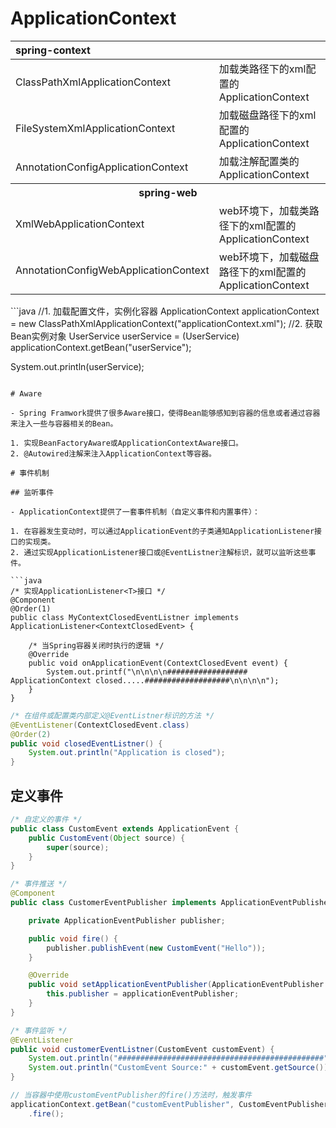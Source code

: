 # ApplicationContext


<table>
	<thead>
		<tr>
			<th align="left" colspan="2">spring-context</th>
		</tr>
	</thead>
	<tbody>
		<tr>
			<td align="left" width="20%">ClassPathXmlApplicationContext</td>
			<td align="left" width="80%">加载类路径下的xml配置的ApplicationContext</td>
		</tr>
		<tr>
			<td align="left">FileSystemXmlApplicationContext</td>
			<td align="left">加载磁盘路径下的xml配置的ApplicationContext</td>
		</tr>
		<tr>
			<td align="left">AnnotationConfigApplicationContext</td>
			<td align="left">加载注解配置类的ApplicationContext</td>
		</tr>
		<tr>
            <th colspan="2">spring-web</th>
		</tr>
		<tr>
			<td>XmlWebApplicationContext</td>
			<td>web环境下，加载类路径下的xml配置的ApplicationContext</td>
		</tr>
		<tr>
			<td>AnnotationConfigWebApplicationContext</td>
			<td>web环境下，加载磁盘路径下的xml配置的ApplicationContext</td>
		</tr>
	</tbody>
</table>
```java
//1. 加载配置文件，实例化容器
ApplicationContext applicationContext = new ClassPathXmlApplicationContext("applicationContext.xml");
//2. 获取Bean实例对象
UserService userService = (UserService) applicationContext.getBean("userService");

System.out.println(userService);
```

# Aware

- Spring Framwork提供了很多Aware接口，使得Bean能够感知到容器的信息或者通过容器来注入一些与容器相关的Bean。

1. 实现BeanFactoryAware或ApplicationContextAware接口。
2. @Autowired注解来注入ApplicationContext等容器。

# 事件机制

## 监听事件

- ApplicationContext提供了一套事件机制（自定义事件和内置事件）：

1. 在容器发生变动时，可以通过ApplicationEvent的子类通知ApplicationListener接口的实现类。
2. 通过实现ApplicationListener接口或@EventListner注解标识，就可以监听这些事件。

```java
/* 实现ApplicationListener<T>接口 */
@Component
@Order(1)
public class MyContextClosedEventListner implements ApplicationListener<ContextClosedEvent> {

    /* 当Spring容器关闭时执行的逻辑 */
    @Override
    public void onApplicationEvent(ContextClosedEvent event) {
        System.out.printf("\n\n\n\n################## ApplicationContext closed.....###################\n\n\n\n");
    }
}
```

```java
/* 在组件或配置类内部定义@EventListner标识的方法 */
@EventListener(ContextClosedEvent.class)
@Order(2)
public void closedEventListner() {
    System.out.println("Application is closed");
}
```

## 定义事件

```java
/* 自定义的事件 */
public class CustomEvent extends ApplicationEvent {
    public CustomEvent(Object source) {
        super(source);
    }
}
```

```java
/* 事件推送 */
@Component
public class CustomerEventPublisher implements ApplicationEventPublisherAware {

    private ApplicationEventPublisher publisher;

    public void fire() {
        publisher.publishEvent(new CustomEvent("Hello"));
    }

    @Override
    public void setApplicationEventPublisher(ApplicationEventPublisher applicationEventPublisher) {
        this.publisher = applicationEventPublisher;
    }
}

```

```java
/* 事件监听 */
@EventListener
public void customerEventListner(CustomEvent customEvent) {
    System.out.println("##############################################");
    System.out.println("CustomEvent Source:" + customEvent.getSource());
}
```

```java
// 当容器中使用customEventPublisher的fire()方法时，触发事件
applicationContext.getBean("customEventPublisher", CustomEventPublisher.class)
    .fire();
```

